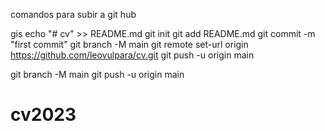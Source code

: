 comandos para subir a git hub

gis
echo "# cv" >> README.md
git init
git add README.md
git commit -m "first commit"
git branch -M main
git remote set-url origin https://github.com/leovulpara/cv.git
git push -u origin main




git branch -M main
git push -u origin main
# cv2023

